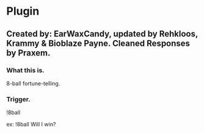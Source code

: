 # Plugin

## Created by: EarWaxCandy, updated by Rehkloos, Krammy & Bioblaze Payne. Cleaned Responses by Praxem.

### What this is.
8-ball fortune-telling.

### Trigger.
!8ball <question>

ex: !8ball Will I win?

